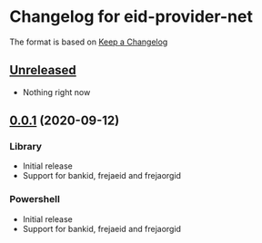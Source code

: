 # Changelog for eid-provider-net

The format is based on [Keep a Changelog][keep-a-changelog]
<!-- and this project adheres to [Semantic Versioning][semantic-versioning]. -->

## [Unreleased]
- Nothing right now

## [0.0.1] (2020-09-12)

### Library
- Initial release
- Support for bankid, frejaeid and frejaorgid

### Powershell
- Initial release
- Support for bankid, frejaeid and frejaorgid

[keep-a-changelog]: http://keepachangelog.com/en/1.0.0/
[Unreleased]: https://github.com/DSorlov/eid-provider-net/compare/master...dev
[0.0.1]: https://github.com/DSorlov/eid-provider-net/releases/tag/v0.0.1